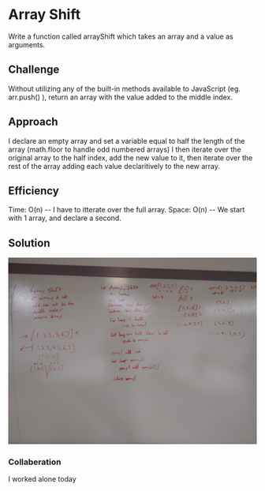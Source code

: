 # Array Shift
Write a function called arrayShift which takes an array and a value as arguments.

## Challenge
Without utilizing any of the built-in methods available to JavaScript (eg. arr.push() ), return an array with the value added to the middle index.

## Approach  
I declare an empty array and set a variable equal to half the length of the array (math.floor to handle odd numbered arrays)  I then iterate over the original array to the half index, add the new value to it, then iterate over the rest of the array adding each value declaritively to the new array.

## Efficiency
Time: O(n) -- I have to itterate over the full array.
Space: O(n) -- We start with 1 array, and declare a second.

## Solution
![arrayShift whiteboard image](https://github.com/Kcils360/data-structures-and-algorithms-JS/blob/master/assets/array-shift.jpg "arrayShift Wite Board")

### Collaberation
I worked alone today
